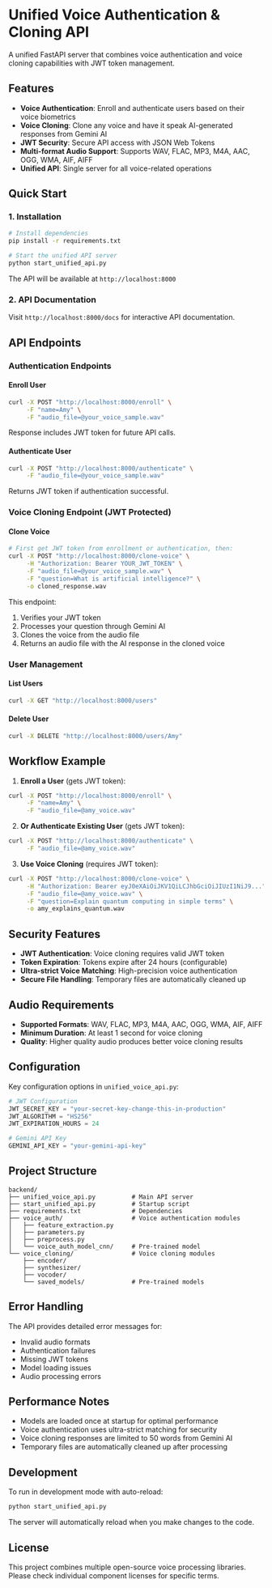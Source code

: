 # Unified Voice Authentication & Cloning API

A unified FastAPI server that combines voice authentication and voice cloning capabilities with JWT token management.

## Features

- **Voice Authentication**: Enroll and authenticate users based on their voice biometrics
- **Voice Cloning**: Clone any voice and have it speak AI-generated responses from Gemini AI
- **JWT Security**: Secure API access with JSON Web Tokens
- **Multi-format Audio Support**: Supports WAV, FLAC, MP3, M4A, AAC, OGG, WMA, AIF, AIFF
- **Unified API**: Single server for all voice-related operations

## Quick Start

### 1. Installation

```bash
# Install dependencies
pip install -r requirements.txt

# Start the unified API server
python start_unified_api.py
```

The API will be available at `http://localhost:8000`

### 2. API Documentation

Visit `http://localhost:8000/docs` for interactive API documentation.

## API Endpoints

### Authentication Endpoints

#### Enroll User

```bash
curl -X POST "http://localhost:8000/enroll" \
     -F "name=Amy" \
     -F "audio_file=@your_voice_sample.wav"
```

Response includes JWT token for future API calls.

#### Authenticate User

```bash
curl -X POST "http://localhost:8000/authenticate" \
     -F "audio_file=@your_voice_sample.wav"
```

Returns JWT token if authentication successful.

### Voice Cloning Endpoint (JWT Protected)

#### Clone Voice

```bash
# First get JWT token from enrollment or authentication, then:
curl -X POST "http://localhost:8000/clone-voice" \
     -H "Authorization: Bearer YOUR_JWT_TOKEN" \
     -F "audio_file=@your_voice_sample.wav" \
     -F "question=What is artificial intelligence?" \
     -o cloned_response.wav
```

This endpoint:

1. Verifies your JWT token
2. Processes your question through Gemini AI
3. Clones the voice from the audio file
4. Returns an audio file with the AI response in the cloned voice

### User Management

#### List Users

```bash
curl -X GET "http://localhost:8000/users"
```

#### Delete User

```bash
curl -X DELETE "http://localhost:8000/users/Amy"
```

## Workflow Example

1. **Enroll a User** (gets JWT token):

```bash
curl -X POST "http://localhost:8000/enroll" \
     -F "name=Amy" \
     -F "audio_file=@amy_voice.wav"
```

2. **Or Authenticate Existing User** (gets JWT token):

```bash
curl -X POST "http://localhost:8000/authenticate" \
     -F "audio_file=@amy_voice.wav"
```

3. **Use Voice Cloning** (requires JWT token):

```bash
curl -X POST "http://localhost:8000/clone-voice" \
     -H "Authorization: Bearer eyJ0eXAiOiJKV1QiLCJhbGciOiJIUzI1NiJ9..." \
     -F "audio_file=@amy_voice.wav" \
     -F "question=Explain quantum computing in simple terms" \
     -o amy_explains_quantum.wav
```

## Security Features

- **JWT Authentication**: Voice cloning requires valid JWT token
- **Token Expiration**: Tokens expire after 24 hours (configurable)
- **Ultra-strict Voice Matching**: High-precision voice authentication
- **Secure File Handling**: Temporary files are automatically cleaned up

## Audio Requirements

- **Supported Formats**: WAV, FLAC, MP3, M4A, AAC, OGG, WMA, AIF, AIFF
- **Minimum Duration**: At least 1 second for voice cloning
- **Quality**: Higher quality audio produces better voice cloning results

## Configuration

Key configuration options in `unified_voice_api.py`:

```python
# JWT Configuration
JWT_SECRET_KEY = "your-secret-key-change-this-in-production"
JWT_ALGORITHM = "HS256"
JWT_EXPIRATION_HOURS = 24

# Gemini API Key
GEMINI_API_KEY = "your-gemini-api-key"
```

## Project Structure

```
backend/
├── unified_voice_api.py          # Main API server
├── start_unified_api.py          # Startup script
├── requirements.txt              # Dependencies
├── voice_auth/                   # Voice authentication modules
│   ├── feature_extraction.py
│   ├── parameters.py
│   ├── preprocess.py
│   └── voice_auth_model_cnn/     # Pre-trained model
└── voice_cloning/                # Voice cloning modules
    ├── encoder/
    ├── synthesizer/
    ├── vocoder/
    └── saved_models/             # Pre-trained models
```

## Error Handling

The API provides detailed error messages for:

- Invalid audio formats
- Authentication failures
- Missing JWT tokens
- Model loading issues
- Audio processing errors

## Performance Notes

- Models are loaded once at startup for optimal performance
- Voice authentication uses ultra-strict matching for security
- Voice cloning responses are limited to 50 words from Gemini AI
- Temporary files are automatically cleaned up after processing

## Development

To run in development mode with auto-reload:

```bash
python start_unified_api.py
```

The server will automatically reload when you make changes to the code.

## License

This project combines multiple open-source voice processing libraries. Please check individual component licenses for specific terms.
